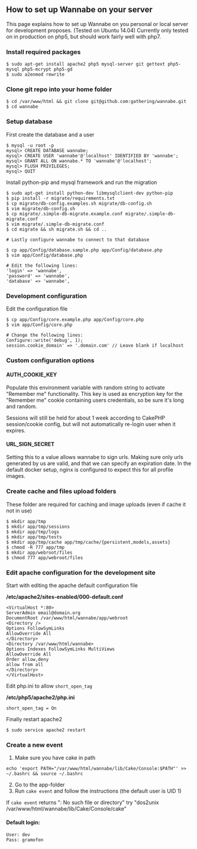 ## How to set up Wannabe on your server

This page explains how to set up Wannabe on you personal or local server for development proposes. (Tested on Ubuntu 14.04)
Currently only tested on in production on php5, but should work fairly well with php7.

### Install required packages
```
$ sudo apt-get install apache2 php5 mysql-server git gettext php5-mysql php5-mcrypt php5-gd
$ sudo a2enmod rewrite
```

### Clone git repo into your home folder
```
$ cd /var/www/html && git clone git@github.com:gathering/wannabe.git
$ cd wannabe
```

### Setup database

First create the database and a user
```
$ mysql -u root -p
mysql> CREATE DATABASE wannabe;
mysql> CREATE USER 'wannabe'@'localhost' IDENTIFIED BY 'wannabe';
mysql> GRANT ALL ON wannabe.* TO 'wannabe'@'localhost';
mysql> FLUSH PRIVILEGES;
mysql> QUIT
```

Install python-pip and mysql framework and run the migration

```
$ sudo apt-get install python-dev libmysqlclient-dev python-pip
$ pip install -r migrate/requirements.txt
$ cp migrate/db-config.examples.sh migrate/db-config.sh
$ vim migrate/db-config.sh
$ cp migrate/.simple-db-migrate.example.conf migrate/.simple-db-migrate.conf
$ vim migrate/.simple-db-migrate.conf
$ cd migrate && sh migrate.sh && cd ..
 
# Lastly configure wannabe to connect to that database

$ cp app/Config/database.sample.php app/Config/database.php
$ vim app/Config/database.php

# Edit the following lines:
'login' => 'wannabe',
'password' => 'wannabe',
'database' => 'wannabe',
```

### Development configuration

Edit the configuration file

```
$ cp app/Config/core.example.php app/Config/core.php
$ vim app/Config/core.php
  
# Change the following lines:
Configure::write('debug', 1);
session.cookie_domain' => '.domain.com' // Leave blank if localhost
```

### Custom configuration options

#### AUTH_COOKIE_KEY

Populate this environment variable with random string to activate "Remember me"
functionality. This key is used as encryption key for the "Remember me" cookie
containing users credentials, so be sure it's long and random.

Sessions will still be held for about 1 week according to CakePHP session/cookie
config, but will not automatically re-login user when it expires.

#### URL_SIGN_SECRET

Setting this to a value allows wannabe to sign urls. Making sure only urls
generated by us are valid, and that we can specify an expiration date. In the
default docker setup, nginx is configured to expect this for all profile
images.

### Create cache and files upload folders
These folder are required for caching and image uploads (even if cache it not in use)
```
$ mkdir app/tmp
$ mkdir app/tmp/sessions
$ mkdir app/tmp/logs
$ mkdir app/tmp/tests
$ mkdir app/tmp/cache app/tmp/cache/{persistent,models,assets}
$ chmod -R 777 app/tmp
$ mkdir app/webroot/files
$ chmod 777 app/webroot/files
```

### Edit apache configuration for the development site
Start with editing the apache default configuration file


**/etc/apache2/sites-enabled/000-default.conf**
```
<VirtualHost *:80>
ServerAdmin email@domain.org
DocumentRoot /var/www/html/wannabe/app/webroot
<Directory />
Options FollowSymLinks
AllowOverride All
</Directory>
<Directory /var/www/html/wannabe>
Options Indexes FollowSymLinks MultiViews
AllowOverride All
Order allow,deny
allow from all
</Directory>
</VirtualHost>
```

Edit php.ini to allow `short_open_tag`

**/etc/php5/apache2/php.ini**

`short_open_tag = On`

Finally restart apache2

`$ sudo service apache2 restart`


### Create a new event
1. Make sure you have cake in path

`echo 'export PATH="/var/www/html/wannabe/lib/Cake/Console:$PATH"' >> ~/.bashrc && source ~/.bashrc`

2. Go to the app-folder
3. Run `cake event` and follow the instructions (the default user is UID 1)

If `cake event` returns ": No such file or directory" try "dos2unix /var/www/html/wannabe/lib/Cake/Console/cake"

#### Default login:
```
User: dev
Pass: gramofon
```
